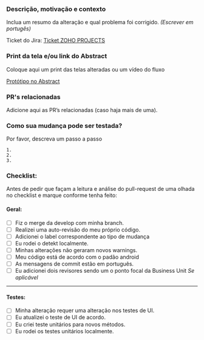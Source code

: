 ### Descrição, motivação e contexto

Inclua um resumo da alteração e qual problema foi corrigido.
*(Escrever em portugês)*

Ticket do Jira: [Ticket ZOHO PROJECTS](COLOQUE-O-LINK)


### Print da tela e/ou link do Abstract

Coloque aqui um print das telas alteradas ou um vídeo do fluxo

[Protótipo no Abstract](COLOQUE-O-LINK)

### PR's relacionadas

Adicione aqui as PR’s relacionadas (caso haja mais de uma).

### Como sua mudança pode ser testada?

Por favor, descreva um passo a passo
```
1.
2.
3.
```

### Checklist:

Antes de pedir que façam a leitura e análise do pull-request de uma olhada no checklist e marque conforme tenha feito:

#### Geral:
- [ ] Fiz o merge da develop com minha branch.
- [ ] Realizei uma auto-revisão do meu próprio código.
- [ ] Adicionei o label correspondente ao tipo de mudança
- [ ] Eu rodei o detekt localmente.
- [ ] Minhas alterações não geraram novos warnings.
- [ ] Meu código está de acordo com o padão android
- [ ] As mensagens de commit estão em português.
- [ ] Eu adicionei dois revisores sendo um o ponto focal da Business Unit *Se aplicável*

---

#### Testes:
- [ ] Minha alteração requer uma alteração nos testes de UI.
- [ ] Eu atualizei o teste de UI de acordo.
- [ ] Eu criei teste unitários para novos métodos.  
- [ ] Eu rodei os testes unitários localmente.
